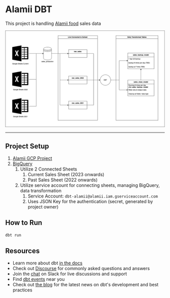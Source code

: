 # Alamii DBT

This project is handling [Alamii food](https://alamiifood.com/) sales data

<img src="./docs/Alamii.png" width="640" alt="Phase 1 Overview"/>

---

## Project Setup

1. [Alamii GCP Project](https://console.cloud.google.com/welcome?project=alamii)
2. [BigQuery](https://console.cloud.google.com/bigquery?project=alamii)
   1. Utilize 2 Connected Sheets
      1. Current Sales Sheet (2023 onwards)
      2. Past Sales Sheet (2022 onwards)
   2. Utilize service account for connecting sheets, managing BigQuery, data transformation
      1. Service Account: `dbt-alamii@alamii.iam.gserviceaccount.com`
      2. Uses JSON Key for the authentication (secret, generated by project owner)

## How to Run

```bash
dbt run
```

## Resources
- Learn more about dbt [in the docs](https://docs.getdbt.com/docs/introduction)
- Check out [Discourse](https://discourse.getdbt.com/) for commonly asked questions and answers
- Join the [chat](https://community.getdbt.com/) on Slack for live discussions and support
- Find [dbt events](https://events.getdbt.com) near you
- Check out [the blog](https://blog.getdbt.com/) for the latest news on dbt's development and best practices
